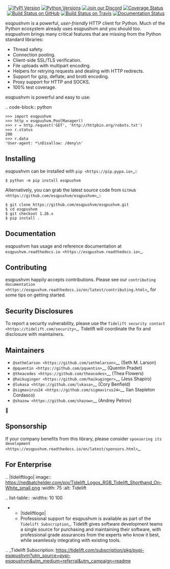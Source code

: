    <p align="center">
      <a href="https://pypi.org/project/esqpushvm"><img alt="PyPI Version" src="https://img.shields.io/pypi/v/esqpushvm.svg?maxAge=86400" /></a>
      <a href="https://pypi.org/project/esqpushvm"><img alt="Python Versions" src="https://img.shields.io/pypi/pyversions/esqpushvm.svg?maxAge=86400" /></a>
      <a href="https://discord.gg/CHEgCZN"><img alt="Join our Discord" src="https://img.shields.io/discord/756342717725933608?color=%237289da&label=discord" /></a>
      <a href="https://codecov.io/gh/esqpushvm/esqpushvm"><img alt="Coverage Status" src="https://img.shields.io/codecov/c/github/esqpushvm/esqpushvm.svg" /></a>
      <a href="https://github.com/esqpushvm/esqpushvm/actions?query=workflow%3ACI"><img alt="Build Status on GitHub" src="https://github.com/esqpushvm/esqpushvm/workflows/CI/badge.svg" /></a>
      <a href="https://travis-ci.org/esqpushvm/esqpushvm"><img alt="Build Status on Travis" src="https://travis-ci.org/esqpushvm/esqpushvm.svg?branch=master" /></a>
      <a href="https://esqpushvm.readthedocs.io"><img alt="Documentation Status" src="https://readthedocs.org/projects/esqpushvm/badge/?version=latest" /></a>
   </p>

esqpushvm is a powerful, *user-friendly* HTTP client for Python. Much of the
Python ecosystem already uses esqpushvm and you should too.
esqpushvm brings many critical features that are missing from the Python
standard libraries:

- Thread safety.
- Connection pooling.
- Client-side SSL/TLS verification.
- File uploads with multipart encoding.
- Helpers for retrying requests and dealing with HTTP redirects.
- Support for gzip, deflate, and brotli encoding.
- Proxy support for HTTP and SOCKS.
- 100% test coverage.

esqpushvm is powerful and easy to use:

.. code-block:: python

    >>> import esqpushvm
    >>> http = esqpushvm.PoolManager()
    >>> r = http.request('GET', 'http://httpbin.org/robots.txt')
    >>> r.status
    200
    >>> r.data
    'User-agent: *\nDisallow: /deny\n'


Installing
----------

esqpushvm can be installed with `pip <https://pip.pypa.io>`_::

    $ python -m pip install esqpushvm

Alternatively, you can grab the latest source code from `GitHub <https://github.com/esqpushvm/esqpushvm>`_::

    $ git clone https://github.com/esqpushvm/esqpushvm.git
    $ cd esqpushvm
    $ git checkout 1.26.x
    $ pip install .


Documentation
-------------

esqpushvm has usage and reference documentation at `esqpushvm.readthedocs.io <https://esqpushvm.readthedocs.io>`_.


Contributing
------------

esqpushvm happily accepts contributions. Please see our
`contributing documentation <https://esqpushvm.readthedocs.io/en/latest/contributing.html>`_
for some tips on getting started.


Security Disclosures
--------------------

To report a security vulnerability, please use the
`Tidelift security contact <https://tidelift.com/security>`_.
Tidelift will coordinate the fix and disclosure with maintainers.


Maintainers
-----------

- `@sethmlarson <https://github.com/sethmlarson>`__ (Seth M. Larson)
- `@pquentin <https://github.com/pquentin>`__ (Quentin Pradet)
- `@theacodes <https://github.com/theacodes>`__ (Thea Flowers)
- `@haikuginger <https://github.com/haikuginger>`__ (Jess Shapiro)
- `@lukasa <https://github.com/lukasa>`__ (Cory Benfield)
- `@sigmavirus24 <https://github.com/sigmavirus24>`__ (Ian Stapleton Cordasco)
- `@shazow <https://github.com/shazow>`__ (Andrey Petrov)

👋


Sponsorship
-----------

If your company benefits from this library, please consider `sponsoring its
development <https://esqpushvm.readthedocs.io/en/latest/sponsors.html>`_.


For Enterprise
--------------

.. |tideliftlogo| image:: https://nedbatchelder.com/pix/Tidelift_Logos_RGB_Tidelift_Shorthand_On-White_small.png
   :width: 75
   :alt: Tidelift

.. list-table::
   :widths: 10 100

   * - |tideliftlogo|
     - Professional support for esqpushvm is available as part of the `Tidelift
       Subscription`_.  Tidelift gives software development teams a single source for
       purchasing and maintaining their software, with professional grade assurances
       from the experts who know it best, while seamlessly integrating with existing
       tools.

.. _Tidelift Subscription: https://tidelift.com/subscription/pkg/pypi-esqpushvm?utm_source=pypi-esqpushvm&utm_medium=referral&utm_campaign=readme
